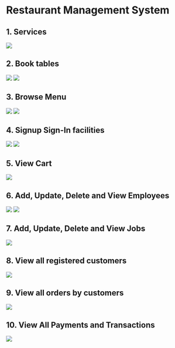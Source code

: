 # Restaurant Management System 
## 1. Services
![](Images-Readme/1.png|width=10)
## 2. Book tables
![](Images-Readme/2.1.png)
![](Images-Readme/2.2.png)
## 3. Browse Menu
![](Images-Readme/3.1.png)
![](Images-Readme/3.2.png)
## 4. Signup Sign-In facilities
![](Images-Readme/4.1.png)
![](Images-Readme/4.2.png)
## 5. View Cart
![](Images-Readme/5.png)
## 6. Add, Update, Delete and View Employees
![](Images-Readme/6.1.PNG)
![](Images-Readme/6.2.PNG)
## 7. Add, Update, Delete and View Jobs
![](Images-Readme/7.PNG)
## 8. View all registered customers
![](Images-Readme/8.PNG)
## 9. View all orders by customers
![](Images-Readme/9.PNG)
## 10. View All Payments and Transactions
![](Images-Readme/10.PNG)
